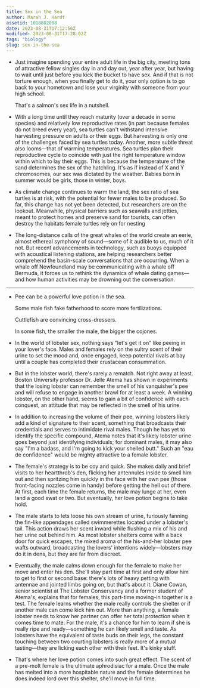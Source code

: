 ```yaml
---
title: Sex in the Sea
author: Marah J. Hardt
assetid: 1018802008
date: 2023-08-31T17:12:56Z
modified: 2023-08-31T17:28:02Z
tags: "biology"
slug: sex-in-the-sea
---
```


*  Just imagine spending your entire adult life in the big city, meeting tons of attractive fellow singles day in and day out, year after year, but having to wait until just before you kick the bucket to have sex. And if that is not torture enough, when you finally get to do it, your only option is to go back to your hometown and lose your virginity with someone from your high school.
   
   That's a salmon's sex life in a nutshell.

*  With a long time until they reach maturity (over a decade in some species) and relatively low reproductive rates (in part because females do not breed every year), sea turtles can't withstand intensive harvesting pressure on adults or their eggs. But harvesting is only one of the challenges faced by sea turtles today. Another, more subtle threat also looms—that of warming temperatures. Sea turtles plan their reproductive cycle to coincide with just the right temperature window within which to lay their eggs. This is because the temperature of the sand determines the sex of the hatchling. It's as if instead of X and Y chromosomes, our sex was dictated by the weather. Babies born in summer would be girls, those in winter, boys.

*  As climate change continues to warm the land, the sex ratio of sea turtles is at risk, with the potential for fewer males to be produced. So far, this change has not yet been detected, but researchers are on the lookout. Meanwhile, physical barriers such as seawalls and jetties, meant to protect homes and preserve sand for tourists, can often destroy the habitats female turtles rely on for nesting

*  The long-distance calls of the great whales of the world create an eerie, almost ethereal symphony of sound—some of it audible to us, much of it not. But recent advancements in technology, such as buoys equipped with acoustical listening stations, are helping researchers better comprehend the basin-scale conversations that are occurring. When a whale off Newfoundland may be communicating with a whale off Bermuda, it forces us to rethink the dynamics of whale dating games—and how human activities may be drowning out the conversation.

---

*  Pee can be a powerful love potion in the sea.
   
   Some male fish fake fatherhood to score more fertilizations.
   
   Cuttlefish are convincing cross-dressers.
   
   In some fish, the smaller the male, the bigger the cojones.

*  In the world of lobster sex, nothing says "let's get it on" like peeing in your lover's face. Males and females rely on the sultry scent of their urine to set the mood and, once engaged, keep potential rivals at bay until a couple has completed their crustacean consummation.

*  But in the lobster world, there's rarely a rematch. Not right away at least. Boston University professor Dr. Jelle Atema has shown in experiments that the losing lobster can remember the smell of his vanquisher's pee and will refuse to engage in another brawl for at least a week. A winning lobster, on the other hand, seems to gain a bit of confidence with each conquest, an attitude that may be reflected in the smell of his urine.

*  In addition to increasing the volume of their pee, winning lobsters likely add a kind of signature to their scent, something that broadcasts their credentials and serves to intimidate rival males. Though he has yet to identify the specific compound, Atema notes that it's likely lobster urine goes beyond just identifying individuals; for dominant males, it may also say "I'm a badass, and I'm going to kick your shelled butt." Such an "eau de confidence" would be mighty attractive to a female lobster.

*  The female's strategy is to be coy and quick. She makes daily and brief visits to her heartthrob's den, flicking her antennules inside to smell him out and then spritzing him quickly in the face with her own pee (those front-facing nozzles come in handy) before getting the hell out of there. At first, each time the female returns, the male may lunge at her, even land a good swat or two. But eventually, her love potion begins to take hold.

*  The male starts to lets loose his own stream of urine, furiously fanning the fin-like appendages called swimmerettes located under a lobster's tail. This action draws her scent inward while flushing a mix of his and her urine out behind him. As most lobster shelters come with a back door for quick escapes, the mixed aroma of the his-and-her lobster pee wafts outward, broadcasting the lovers' intentions widely—lobsters may do it in dens, but they are far from discreet.

*  Eventually, the male calms down enough for the female to make her move and enter his den. She'll stay part time at first and only allow him to get to first or second base: there's lots of heavy petting with antennae and jointed limbs going on, but that's about it. Diane Cowan, senior scientist at The Lobster Conservancy and a former student of Atema's, explains that for females, this part-time moving-in together is a test. The female learns whether the male really controls the shelter or if another male can come kick him out. More than anything, a female lobster needs to know her partner can offer her total protection when it comes time to mate. For the male, it's a chance for him to learn if she is really ripe and ready—something he can likely smell and taste. As lobsters have the equivalent of taste buds on their legs, the constant touching between two courting lobsters is really more of a mutual tasting—they are licking each other with their feet. It's kinky stuff.

*  That's where her love potion comes into such great effect. The scent of a pre-molt female is the ultimate aphrodisiac for a male. Once the male has melted into a more hospitable nature and the female determines he does indeed lord over this shelter, she'll move in full time.

